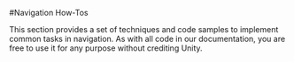 #Navigation How-Tos

This section provides a set of techniques and code samples to implement common tasks in navigation. As with all code in our documentation, you are free to use it for any purpose without crediting Unity.